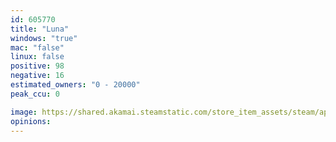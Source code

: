 ```yaml
---
id: 605770
title: "Luna"
windows: "true"
mac: "false"
linux: false
positive: 98
negative: 16
estimated_owners: "0 - 20000"
peak_ccu: 0

image: https://shared.akamai.steamstatic.com/store_item_assets/steam/apps/605770/header.jpg?t=1618949711
opinions:
---
```

